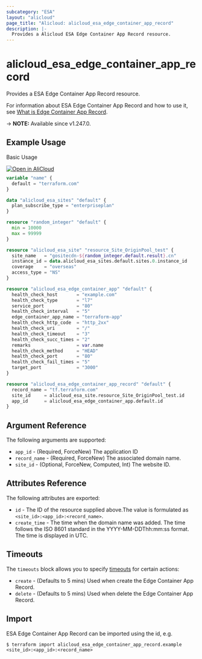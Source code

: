```yaml
---
subcategory: "ESA"
layout: "alicloud"
page_title: "Alicloud: alicloud_esa_edge_container_app_record"
description: |-
  Provides a Alicloud ESA Edge Container App Record resource.
---
```


# alicloud_esa_edge_container_app_record

Provides a ESA Edge Container App Record resource.



For information about ESA Edge Container App Record and how to use it, see [What is Edge Container App Record](https://next.api.alibabacloud.com/document/ESA/2024-09-10/CreateEdgeContainerAppRecord).

-> **NOTE:** Available since v1.247.0.

## Example Usage

Basic Usage

<div style="display: block;margin-bottom: 40px;"><div class="oics-button" style="float: right;position: absolute;margin-bottom: 10px;">
  <a href="https://api.aliyun.com/terraform?resource=alicloud_esa_edge_container_app_record&exampleId=c1ac063c-d7df-2e84-c206-b01fb2bb824fc26479f5&activeTab=example&spm=docs.r.esa_edge_container_app_record.0.c1ac063cd7&intl_lang=EN_US" target="_blank">
    <img alt="Open in AliCloud" src="https://img.alicdn.com/imgextra/i1/O1CN01hjjqXv1uYUlY56FyX_!!6000000006049-55-tps-254-36.svg" style="max-height: 44px; max-width: 100%;">
  </a>
</div></div>

```terraform
variable "name" {
  default = "terraform.com"
}

data "alicloud_esa_sites" "default" {
  plan_subscribe_type = "enterpriseplan"
}

resource "random_integer" "default" {
  min = 10000
  max = 99999
}

resource "alicloud_esa_site" "resource_Site_OriginPool_test" {
  site_name   = "gositecdn-${random_integer.default.result}.cn"
  instance_id = data.alicloud_esa_sites.default.sites.0.instance_id
  coverage    = "overseas"
  access_type = "NS"
}

resource "alicloud_esa_edge_container_app" "default" {
  health_check_host       = "example.com"
  health_check_type       = "l7"
  service_port            = "80"
  health_check_interval   = "5"
  edge_container_app_name = "terraform-app"
  health_check_http_code  = "http_2xx"
  health_check_uri        = "/"
  health_check_timeout    = "3"
  health_check_succ_times = "2"
  remarks                 = var.name
  health_check_method     = "HEAD"
  health_check_port       = "80"
  health_check_fail_times = "5"
  target_port             = "3000"
}

resource "alicloud_esa_edge_container_app_record" "default" {
  record_name = "tf.terraform.com"
  site_id     = alicloud_esa_site.resource_Site_OriginPool_test.id
  app_id      = alicloud_esa_edge_container_app.default.id
}
```

## Argument Reference

The following arguments are supported:
* `app_id` - (Required, ForceNew) The application ID
* `record_name` - (Required, ForceNew) The associated domain name.
* `site_id` - (Optional, ForceNew, Computed, Int) The website ID.

## Attributes Reference

The following attributes are exported:
* `id` - The ID of the resource supplied above.The value is formulated as `<site_id>:<app_id>:<record_name>`.
* `create_time` - The time when the domain name was added. The time follows the ISO 8601 standard in the YYYY-MM-DDThh:mm:ss format. The time is displayed in UTC.

## Timeouts

The `timeouts` block allows you to specify [timeouts](https://developer.hashicorp.com/terraform/language/resources/syntax#operation-timeouts) for certain actions:
* `create` - (Defaults to 5 mins) Used when create the Edge Container App Record.
* `delete` - (Defaults to 5 mins) Used when delete the Edge Container App Record.

## Import

ESA Edge Container App Record can be imported using the id, e.g.

```shell
$ terraform import alicloud_esa_edge_container_app_record.example <site_id>:<app_id>:<record_name>
```